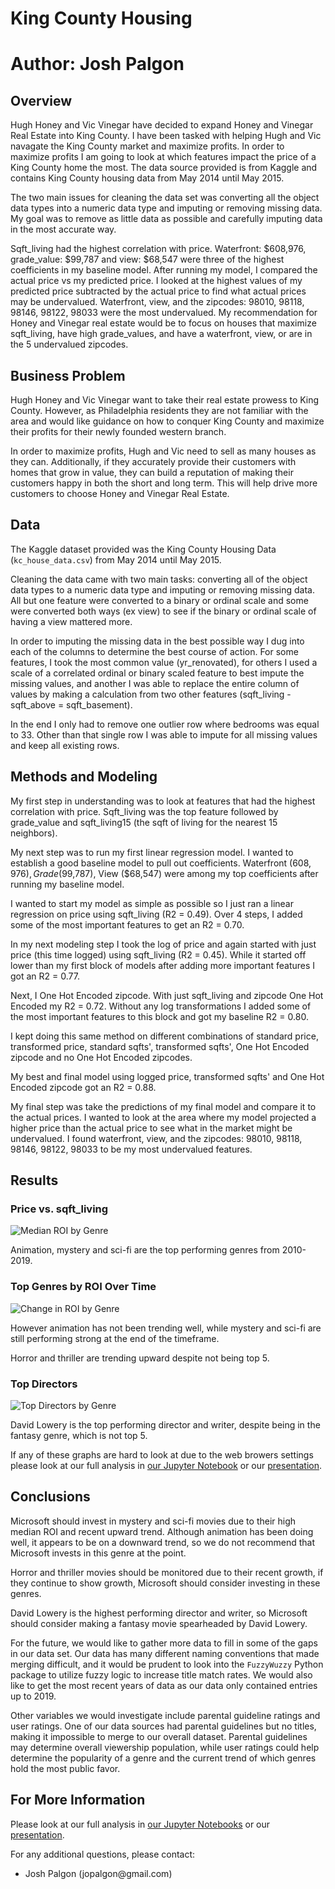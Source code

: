 # King County Housing

# **Author**: Josh Palgon

## Overview

Hugh Honey and Vic Vinegar have decided to expand Honey and Vinegar Real Estate into King County. I have been tasked with helping Hugh and Vic navagate the King County market and maximize profits. In order to maximize profits I am going to look at which features impact the price of a King County home the most. The data source provided is from Kaggle and contains King County housing data from May 2014 until May 2015.

The two main issues for cleaning the data set was converting all the object data types into a numeric data type and imputing or removing missing data. My goal was to remove as little data as possible and carefully imputing data in the most accurate way.

Sqft_living had the highest correlation with price. Waterfront: $608,976, grade_value: $99,787 and view: $68,547 were three of the highest coefficients in my baseline model. After running my model, I compared the actual price vs my predicted price. I looked at the highest values of my predicted price subtracted by the actual price to find what actual prices may be undervalued. Waterfront, view, and the zipcodes: 98010, 98118, 98146, 98122, 98033 were the most undervalued. My recommendation for Honey and Vinegar real estate would be to focus on houses that maximize sqft_living, have high grade_values, and have a waterfront, view, or are in the 5 undervalued zipcodes.

## Business Problem

Hugh Honey and Vic Vinegar want to take their real estate prowess to King County. However, as Philadelphia residents they are not familiar with the area and would like guidance on how to conquer King County and maximize their profits for their newly founded western branch.

In order to maximize profits, Hugh and Vic need to sell as many houses as they can. Additionally, if they accurately provide their customers with homes that grow in value, they can build a reputation of making their customers happy in both the short and long term. This will help drive more customers to choose Honey and Vinegar Real Estate.

## Data

The Kaggle dataset provided was the King County Housing Data (`kc_house_data.csv`) from May 2014 until May 2015.

Cleaning the data came with two main tasks: converting all of the object data types to a numeric data type and imputing or removing missing data. All but one feature were converted to a binary or ordinal scale and some were converted both ways (ex view) to see if the binary or ordinal scale of having a view mattered more.

In order to imputing the missing data in the best possible way I dug into each of the columns to determine the best course of action. For some features, I took the most common value (yr_renovated), for others I used a scale of a correlated ordinal or binary scaled feature to best impute the missing values, and another I was able to replace the entire column of values by making a calculation from two other features (sqft_living - sqft_above = sqft_basement).

In the end I only had to remove one outlier row where bedrooms was equal to 33. Other than that single row I was able to impute for all missing values and keep all existing rows.

## Methods and Modeling

My first step in understanding was to look at features that had the highest correlation with price. Sqft_living was the top feature followed by grade_value and sqft_living15 (the sqft of living for the nearest 15 neighbors). 

My next step was to run my first linear regression model. I wanted to establish a good baseline model to pull out coefficients. Waterfront ($608,976), Grade ($99,787), View ($68,547) were among my top coefficients after running my baseline model.

I wanted to start my model as simple as possible so I just ran a linear regression on price using sqft_living (R2 = 0.49). Over 4 steps, I added some of the most important features to get an R2 = 0.70.

In my next modeling step I took the log of price and again started with just price (this time logged) using sqft_living (R2 = 0.45). While it started off lower than my first block of models after adding more important features I got an R2 = 0.77.

Next, I One Hot Encoded zipcode. With just sqft_living and zipcode One Hot Encoded my R2 = 0.72. Without any log transformations I added some of the most important features to this block and got my baseline R2 = 0.80.

I kept doing this same method on different combinations of standard price, transformed price, standard sqfts', transformed sqfts', One Hot Encoded zipcode and no One Hot Encoded zipcodes.

My best and final model using logged price, transformed sqfts' and One Hot Encoded zipcode got an R2 = 0.88.

My final step was take the predictions of my final model and compare it to the actual prices. I wanted to look at the area where my model projected a higher price than the actual price to see what in the market might be undervalued. I found waterfront, view, and the zipcodes: 98010, 98118, 98146, 98122, 98033 to be my most undervalued features. 

## Results

### Price vs. sqft_living
![Median ROI by Genre](./images/median_roi_by_genre.png)

Animation, mystery and sci-fi are the top performing genres from 2010-2019.

### Top Genres by ROI Over Time
![Change in ROI by Genre](./images/change_in_roi_by_genre.png)

However animation has not been trending well, while mystery and sci-fi are still performing strong at the end of the timeframe. 

Horror and thriller are trending upward despite not being top 5. 

### Top Directors
![Top Directors by Genre](./images/top_directors_by_genre.png)

David Lowery is the top performing director and writer, despite being in the fantasy genre, which is not top 5.


If any of these graphs are hard to look at due to the web browers settings please look at our full analysis in [our Jupyter Notebook](./notebooks) or our [presentation](./Movie_Presentation.pdf).

## Conclusions

Microsoft should invest in mystery and sci-fi movies due to their high median ROI and recent upward trend. Although animation has been doing well, it appears to be on a downward trend, so we do not recommend that Microsoft invests in this genre at the point.

Horror and thriller movies should be monitored due to their recent growth, if they continue to show growth, Microsoft should consider investing in these genres.

David Lowery is the highest performing director and writer, so Microsoft should consider making a fantasy movie spearheaded by David Lowery.

For the future, we would like to gather more data to fill in some of the gaps in our data set. Our data has many different naming conventions that made merging difficult, and it would be prudent to look into the `FuzzyWuzzy` Python package to utilize fuzzy logic to increase title match rates. We would also like to get the most recent years of data as our data only contained entries up to 2019.

Other variables we would investigate include parental guideline ratings and user ratings. One of our data sources had parental guidelines but no titles, making it impossible to merge to our overall dataset. Parental guidelines may determine overall viewership population, while user ratings could help determine the popularity of a genre and the current trend of which genres hold the most public favor.


## For More Information

Please look at our full analysis in [our Jupyter Notebooks](./notebooks) or our [presentation](./Movie_Presentation.pdf).

For any additional questions, please contact:

<ul>
    <li>Josh Palgon (jopalgon@gmail.com)</li>
